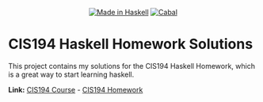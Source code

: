 <p align="center">
  <a href="https://haskell.org/"><img alt="Made in Haskell" src="https://img.shields.io/badge/Made%20in-Haskell-%235e5086?logo=haskell"></a>
  <a href="https://github.com/miracoly/cis194-homework/actions/workflows/haskell.yml"><img alt="Cabal" src="https://img.shields.io/github/workflow/status/miracoly/cis194-homework/Haskell-CI?label=Cabal&logo=githubactions&logoColor=white"></a>
</p>

# CIS194 Haskell Homework Solutions

This project contains my solutions for the CIS194 Haskell Homework, which is a
great way to start learning haskell.

**Link:** [CIS194 Course](https://www.cis.upenn.edu/~cis194/spring13/) -
[CIS194 Homework](https://www.cis.upenn.edu/~cis194/spring13/lectures.html)
